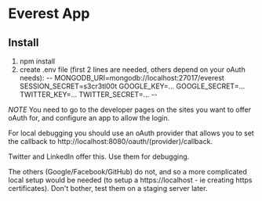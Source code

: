 # Everest App
## Install ##
1. npm install
2. create .env file (first 2 lines are needed, others depend on your oAuth needs):
--
MONGODB_URI=mongodb://localhost:27017/everest
SESSION_SECRET=s3cr3tl00t
GOOGLE_KEY=...
GOOGLE_SECRET=...
TWITTER_KEY=...
TWITTER_SECRET=...
--

*NOTE* You need to go to the developer pages on the sites you want to offer oAuth for, and configure an app to allow the login.

For local debugging you should use an oAuth provider that allows you to set the
callback to http://localhost:8080/oauth/(provider)/callback.

Twitter and LinkedIn offer this. Use them for debugging.

The others (Google/Facebook/GitHub) do not, and so a more complicated local setup would be needed (to setup a https://localhost - ie creating https certificates). Don't bother, test 
them on a staging server later.



